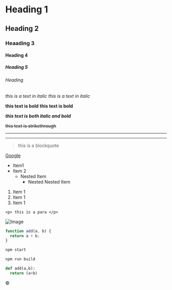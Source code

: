 <!-- Headings  -->

# Heading 1

## Heading 2

### Heaading 3

#### Heading 4

##### Heading 5

###### Heading

<!-- italic -->

_this is a text in italic_
_this is a text in italic_

<!-- bold  -->

**this text is bold**
**this text is bold**

<!-- italic and bold together  -->

**_this text is both italic and bold_**

<!-- strikethrough  -->

~~this text is strikethrough~~

<!-- horizontal rule  -->

---

---

<!-- blockquote  -->

> this is a blockquote

<!-- Links  -->

[Google](https://www.google.com "Google.com")

<!-- UL -->

- Item1
- Item 2
  - Nested Item
    - Nested Nested Item

<!-- OL -->

1. Item 1
1. Item 1
1. Item 1

<!-- Inline Code Block  -->

`<p> this is a para </p>`

<!-- Image  -->

![Image](https://images.pexels.com/photos/2014871/pexels-photo-2014871.jpeg?auto=compress&cs=tinysrgb&dpr=1&w=500)

<!-- code blocks  -->

```javascript
function add(a, b) {
  return a + b;
}
```

```bash
npm start

npm run build
```

```python
def add(a,b):
  return (a+b)

```

<!-- copyright  symbol  -->

&copy;
